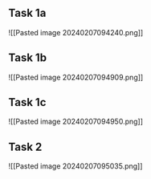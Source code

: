 ## Task 1a
![[Pasted image 20240207094240.png]]
## Task 1b
![[Pasted image 20240207094909.png]]
## Task 1c
![[Pasted image 20240207094950.png]]
## Task 2
![[Pasted image 20240207095035.png]]
